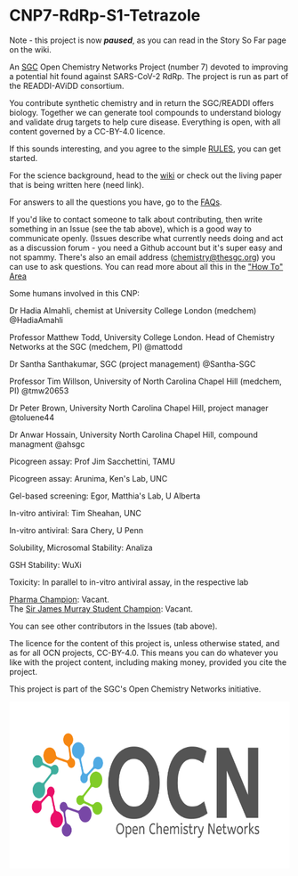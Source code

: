 # CNP7-RdRp-S1-Tetrazole

Note - this project is now _**paused**_, as you can read in the Story So Far page on the wiki.

An [SGC]((https://www.thesgc.org/)) Open Chemistry Networks Project (number 7) devoted to improving a potential hit found against SARS-CoV-2 RdRp. The project is run as part of the READDI-AViDD consortium.

You contribute synthetic chemistry and in return the SGC/READDI offers biology. Together we can generate tool compounds to understand biology and validate drug targets to help cure disease. Everything is open, with all content governed by a CC-BY-4.0 licence.

If this sounds interesting, and you agree to the simple [RULES](https://www.thesgc.org/sgc-open-chemistry-networks/terms-of-use), you can get started.

For the science background, head to the [wiki](https://github.com/StructuralGenomicsConsortium/CNP7-RdRp-S1-Tetrazole/wiki) or check out the living paper that is being written here (need link).

For answers to all the questions you have, go to the [FAQs](https://www.thesgc.org/sgc-open-chemistry-networks/faq).

If you'd like to contact someone to talk about contributing, then write something in an Issue (see the tab above), which is a good way to communicate openly. (Issues describe what currently needs doing and act as a discussion forum - you need a Github account but it's super easy and not spammy. There's also an email address (chemistry@thesgc.org) you can use to ask questions. You can read more about all this in the ["How To" Area](https://github.com/StructuralGenomicsConsortium/Chemistry_TechOps_HowTo/wiki)

Some humans involved in this CNP:  

Dr Hadia Almahli, chemist at University College London (medchem) @HadiaAmahli

Professor Matthew Todd, University College London. Head of Chemistry Networks at the SGC (medchem, PI) @mattodd  

Dr Santha Santhakumar, SGC (project management) @Santha-SGC 

Professor Tim Willson, University of North Carolina Chapel Hill (medchem, PI)  @tmw20653   

Dr Peter Brown, University North Carolina Chapel Hill, project manager @toluene44  

Dr Anwar Hossain, University North Carolina Chapel Hill, compound managment @ahsgc 

Picogreen assay: Prof Jim Sacchettini, TAMU  

Picogreen assay: Arunima, Ken's Lab, UNC  

Gel-based screening: Egor, Matthia's Lab, U Alberta  

In-vitro antiviral: Tim Sheahan, UNC  

In-vitro antiviral: Sara Chery, U Penn  

Solubility, Microsomal Stability: Analiza  

GSH Stability: WuXi  

Toxicity: In parallel to in-vitro antiviral assay, in the respective lab  

[Pharma Champion](https://github.com/StructuralGenomicsConsortium/Chemistry_TechOps_HowTo/wiki/Pharma-Industry-Champions): Vacant.    
The [Sir James Murray Student Champion](https://www.thesgc.org/sgc-open-chemistry-networks/champions-program): Vacant. 


You can see other contributors in the Issues (tab above).

The licence for the content of this project is, unless otherwise stated, and as for all OCN projects, CC-BY-4.0. This means you can do whatever you like with the project content, including making money, provided you cite the project.

This project is part of the SGC's Open Chemistry Networks initiative.

<a href="url"><img src="https://github.com/StructuralGenomicsConsortium/Chemistry_TechOps_HowTo/blob/main/Open%20Chemistry%20Networks%20Logos/OCN_Logo_Final_smban.png?raw=true" align="centre" height="300" ></a>
